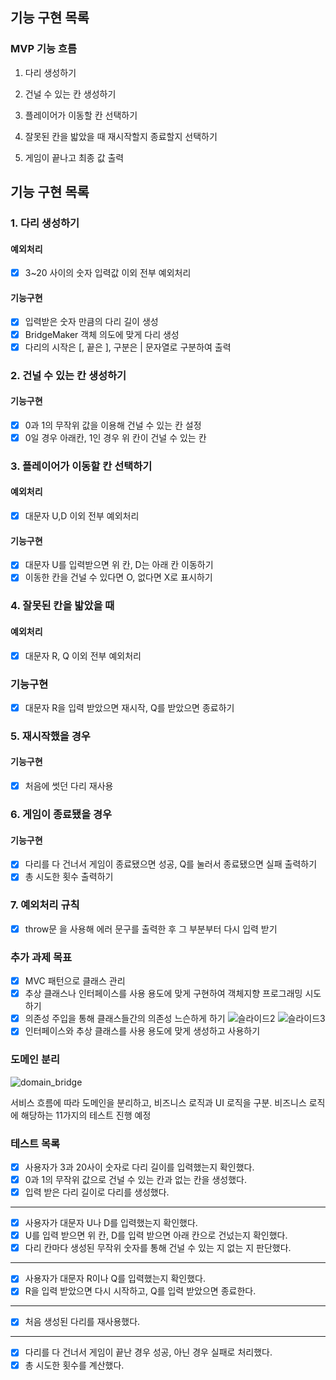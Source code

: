 ## 기능 구현 목록

### MVP 기능 흐름

1. 다리 생성하기

2. 건널 수 있는 칸 생성하기

3. 플레이어가 이동할 칸 선택하기

4. 잘못된 칸을 밟았을 때 재시작할지 종료할지 선택하기

5. 게임이 끝나고 최종 값 출력

## 기능 구현 목록

### 1. 다리 생성하기

#### 예외처리

- [x] 3~20 사이의 숫자 입력값 이외 전부 예외처리

#### 기능구현

- [x] 입력받은 숫자 만큼의 다리 길이 생성
- [x] BridgeMaker 객체 의도에 맞게 다리 생성
- [x] 다리의 시작은 [, 끝은 ], 구분은 | 문자열로 구분하여 출력

### 2. 건널 수 있는 칸 생성하기

#### 기능구현

- [x] 0과 1의 무작위 값을 이용해 건널 수 있는 칸 설정
- [x] 0일 경우 아래칸, 1인 경우 위 칸이 건널 수 있는 칸

### 3. 플레이어가 이동할 칸 선택하기

#### 예외처리

- [x] 대문자 U,D 이외 전부 예외처리

#### 기능구현

- [x] 대문자 U를 입력받으면 위 칸, D는 아래 칸 이동하기
- [x] 이동한 칸을 건널 수 있다면 O, 없다면 X로 표시하기

### 4. 잘못된 칸을 밟았을 때

#### 예외처리

- [x] 대문자 R, Q 이외 전부 예외처리

### 기능구현

- [x] 대문자 R을 입력 받았으면 재시작, Q를 받았으면 종료하기

### 5. 재시작했을 경우

#### 기능구현

- [x] 처음에 썻던 다리 재사용

### 6. 게임이 종료됐을 경우

#### 기능구현

- [x] 다리를 다 건너서 게임이 종료됐으면 성공, Q를 눌러서 종료됐으면 실패 출력하기
- [x] 총 시도한 횟수 출력하기

### 7. 예외처리 규칙

- [x] throw문 을 사용해 에러 문구를 출력한 후 그 부분부터 다시 입력 받기

### 추가 과제 목표

- [x] MVC 패턴으로 클래스 관리
- [x] 추상 클래스나 인터페이스를 사용 용도에 맞게 구현하여 객체지향 프로그래밍 시도하기
- [x] 의존성 주입을 통해 클래스들간의 의존성 느슨하게 하기
![슬라이드2](https://user-images.githubusercontent.com/82035356/203337480-9c24b538-a758-4637-9b9d-0c4b90466931.JPG)
![슬라이드3](https://user-images.githubusercontent.com/82035356/203337508-543183e9-db38-4ac1-8bfb-23c56655a61f.JPG)
- [x] 인터페이스와 추상 클래스를 사용 용도에 맞게 생성하고 사용하기
### 도메인 분리

![domain_bridge](https://user-images.githubusercontent.com/82035356/202850717-e3e52815-0d5a-4120-a8c8-d6ac6674d9c5.jpg)

서비스 흐름에 따라 도메인을 분리하고, 비즈니스 로직과 UI 로직을 구분.
비즈니스 로직에 해당하는 11가지의 테스트 진행 예정

### 테스트 목록

- [x] 사용자가 3과 20사이 숫자로 다리 길이를 입력했는지 확인했다.
- [x] 0과 1의 무작위 값으로 건널 수 있는 칸과 없는 칸을 생성했다.
- [x] 입력 받은 다리 길이로 다리를 생성했다.

---

- [x] 사용자가 대문자 U나 D를 입력했는지 확인했다.
- [x] U를 입력 받으면 위 칸, D를 입력 받으면 아래 칸으로 건넜는지 확인했다.
- [x] 다리 칸마다 생성된 무작위 숫자를 통해 건널 수 있는 지 없는 지 판단했다.

---

- [x] 사용자가 대문자 R이나 Q를 입력했는지 확인했다.
- [x] R을 입력 받았으면 다시 시작하고, Q를 입력 받았으면 종료한다.

---

- [x] 처음 생성된 다리를 재사용했다.

---

- [x] 다리를 다 건너서 게임이 끝난 경우 성공, 아닌 경우 실패로 처리했다.
- [x] 총 시도한 횟수를 계산했다.
